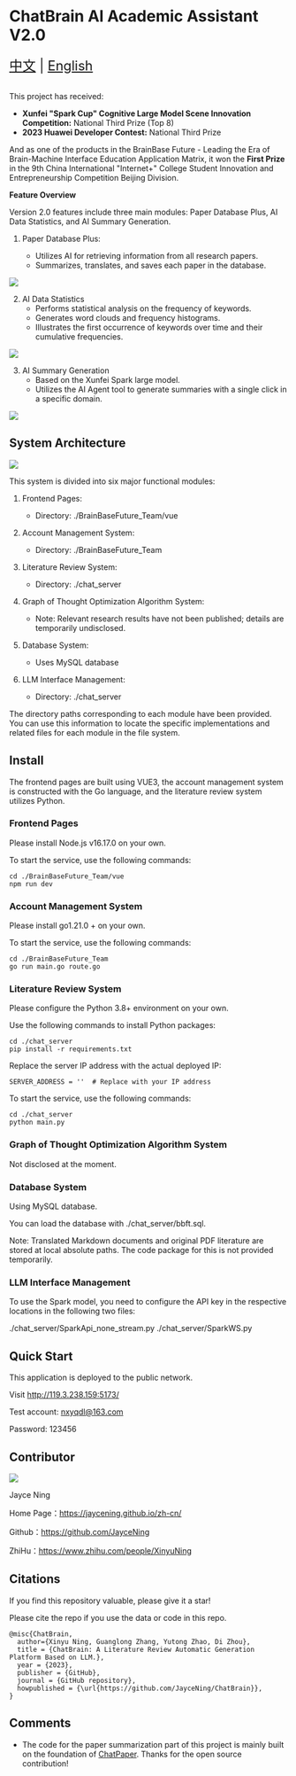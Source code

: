 # ChatBrain AI Academic Assistant V2.0 

<div style="font-size: 1.5rem;">
  <a href="./README.md">中文</a> |
  <a href="./readme_en.md">English</a>
</div>
</br>

This project has received:

* **Xunfei "Spark Cup" Cognitive Large Model Scene Innovation Competition:** National Third Prize (Top 8)
* **2023 Huawei Developer Contest:** National Third Prize

And as one of the products in the BrainBase Future - Leading the Era of Brain-Machine Interface Education Application Matrix, it won the **First Prize** in the 9th China International "Internet+" College Student Innovation and Entrepreneurship Competition Beijing Division.

**Feature Overview**

Version 2.0 features include three main modules: Paper Database Plus, AI Data Statistics, and AI Summary Generation.

1. Paper Database Plus:

    * Utilizes AI for retrieving information from all research papers.
    * Summarizes, translates, and saves each paper in the database.

![](./img/database.gif)

2. AI Data Statistics
    * Performs statistical analysis on the frequency of keywords.
    * Generates word clouds and frequency histograms.
    * Illustrates the first occurrence of keywords over time and their cumulative frequencies.

![](./img/chart.gif)

3. AI Summary Generation
    * Based on the Xunfei Spark large model.
    * Utilizes the AI Agent tool to generate summaries with a single click in a specific domain.

![](./img/summary.gif)

## System Architecture

![](./img/Architecture.png)

This system is divided into six major functional modules:

1. Frontend Pages:

    * Directory: ./BrainBaseFuture_Team/vue
2. Account Management System:

    * Directory: ./BrainBaseFuture_Team
3. Literature Review System:

    * Directory: ./chat_server
4. Graph of Thought Optimization Algorithm System:

    * Note: Relevant research results have not been published; details are temporarily undisclosed.
5. Database System:

    * Uses MySQL database
6. LLM Interface Management:

    * Directory: ./chat_server

The directory paths corresponding to each module have been provided. You can use this information to locate the specific implementations and related files for each module in the file system.

## Install

The frontend pages are built using VUE3, the account management system is constructed with the Go language, and the literature review system utilizes Python.

### Frontend Pages
Please install Node.js v16.17.0 on your own.

To start the service, use the following commands:

```
cd ./BrainBaseFuture_Team/vue
npm run dev
```

### Account Management System
Please install go1.21.0 + on your own.

To start the service, use the following commands:

```
cd ./BrainBaseFuture_Team
go run main.go route.go
```

### Literature Review System
Please configure the Python 3.8+ environment on your own.

Use the following commands to install Python packages:

```
cd ./chat_server
pip install -r requirements.txt
```

Replace the server IP address with the actual deployed IP:

```
SERVER_ADDRESS = ''  # Replace with your IP address
```

To start the service, use the following commands:

```
cd ./chat_server
python main.py
```

### Graph of Thought Optimization Algorithm System

Not disclosed at the moment.

### Database System
Using MySQL database.

You can load the database with ./chat_server/bbft.sql.

Note: Translated Markdown documents and original PDF literature are stored at local absolute paths. The code package for this is not provided temporarily.

### LLM Interface Management

To use the Spark model, you need to configure the API key in the respective locations in the following two files:

./chat_server/SparkApi_none_stream.py
./chat_server/SparkWS.py

## Quick Start

This application is deployed to the public network.

Visit http://119.3.238.159:5173/

Test account: nxyqdl@163.com

Password: 123456

## Contributor

<a href="https://github.com/JayceNing/ChatBrain/graphs/contributors">
  <img src="https://contrib.rocks/image?repo=JayceNing/ChatBrain" />
</a>

Jayce Ning

Home Page：https://jaycening.github.io/zh-cn/

Github：https://github.com/JayceNing

ZhiHu：https://www.zhihu.com/people/XinyuNing

## Citations

If you find this repository valuable, please give it a star!

Please cite the repo if you use the data or code in this repo.

```
@misc{ChatBrain,
  author={Xinyu Ning, Guanglong Zhang, Yutong Zhao, Di Zhou},
  title = {ChatBrain: A Literature Review Automatic Generation Platform Based on LLM.},
  year = {2023},
  publisher = {GitHub},
  journal = {GitHub repository},
  howpublished = {\url{https://github.com/JayceNing/ChatBrain}},
}
```

## Comments

* The code for the paper summarization part of this project is mainly built on the foundation of [ChatPaper](https://github.com/kaixindelele/ChatPaper). Thanks for the open source contribution!